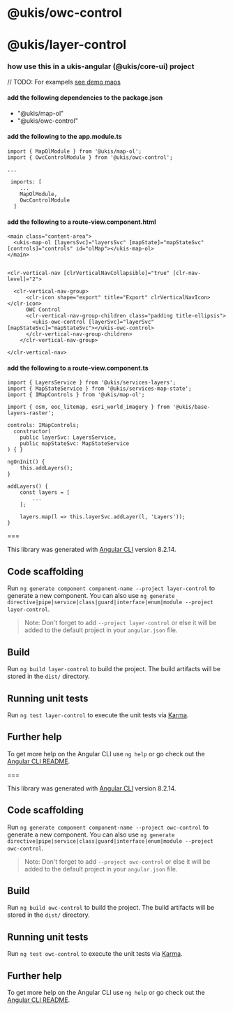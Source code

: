# @ukis/owc-control

# @ukis/layer-control

### how use this in a ukis-angular (@ukis/core-ui) project

// TODO: For exampels [see demo maps](../demo-maps/README.md)

#### add the following dependencies to the package.json
- "@ukis/map-ol"
- "@ukis/owc-control"

#### add the following to the app.module.ts
```
import { MapOlModule } from '@ukis/map-ol';
import { OwcControlModule } from '@ukis/owc-control';

...

 imports: [
    ...
    MapOlModule,
    OwcControlModule
  ]
```


#### add the following to a route-view.component.html
```
<main class="content-area">
  <ukis-map-ol [layersSvc]="layersSvc" [mapState]="mapStateSvc" [controls]="controls" id="olMap"></ukis-map-ol>
</main>


<clr-vertical-nav [clrVerticalNavCollapsible]="true" [clr-nav-level]="2">

  <clr-vertical-nav-group>
      <clr-icon shape="export" title="Export" clrVerticalNavIcon></clr-icon>
      OWC Control
      <clr-vertical-nav-group-children class="padding title-ellipsis">
        <ukis-owc-control [layerSvc]="layerSvc" [mapStateSvc]="mapStateSvc"></ukis-owc-control>
      </clr-vertical-nav-group-children>
    </clr-vertical-nav-group>

</clr-vertical-nav>
```

#### add the following to a route-view.component.ts
```
import { LayersService } from '@ukis/services-layers';
import { MapStateService } from '@ukis/services-map-state';
import { IMapControls } from '@ukis/map-ol';

import { osm, eoc_litemap, esri_world_imagery } from '@ukis/base-layers-raster';
```

```
controls: IMapControls;
  constructor(
    public layerSvc: LayersService,
    public mapStateSvc: MapStateService
) { }
```

```
ngOnInit() {
    this.addLayers();
}

addLayers() {
    const layers = [
        ...
    ];

    layers.map(l => this.layerSvc.addLayer(l, 'Layers'));
}
```



===

This library was generated with [Angular CLI](https://github.com/angular/angular-cli) version 8.2.14.

## Code scaffolding

Run `ng generate component component-name --project layer-control` to generate a new component. You can also use `ng generate directive|pipe|service|class|guard|interface|enum|module --project layer-control`.
> Note: Don't forget to add `--project layer-control` or else it will be added to the default project in your `angular.json` file. 

## Build

Run `ng build layer-control` to build the project. The build artifacts will be stored in the `dist/` directory.

## Running unit tests

Run `ng test layer-control` to execute the unit tests via [Karma](https://karma-runner.github.io).

## Further help

To get more help on the Angular CLI use `ng help` or go check out the [Angular CLI README](https://github.com/angular/angular-cli/blob/master/README.md).



===

This library was generated with [Angular CLI](https://github.com/angular/angular-cli) version 8.2.14.

## Code scaffolding

Run `ng generate component component-name --project owc-control` to generate a new component. You can also use `ng generate directive|pipe|service|class|guard|interface|enum|module --project owc-control`.
> Note: Don't forget to add `--project owc-control` or else it will be added to the default project in your `angular.json` file. 

## Build

Run `ng build owc-control` to build the project. The build artifacts will be stored in the `dist/` directory.

## Running unit tests

Run `ng test owc-control` to execute the unit tests via [Karma](https://karma-runner.github.io).

## Further help

To get more help on the Angular CLI use `ng help` or go check out the [Angular CLI README](https://github.com/angular/angular-cli/blob/master/README.md).
